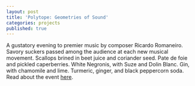 ```yaml
---
layout: post
title: 'Polytope: Geometries of Sound'
categories: projects
published: true
---
```


A gustatory evening to premier music by composer Ricardo Romaneiro. Savory suckers passed among the audience at each new musical movement. Scallops brined in beet juice and coriander seed. Pate de foie and pickled caperberries. White Negronis, with Suze and Dolin Blanc. Gin, with chamomile and lime. Turmeric, ginger, and black peppercorn soda. Read about the event [here](http://untappedcities.com/2016/03/02/inside-the-american-irish-historical-society-townhouse-on-fifth-avenue-polytope/).
